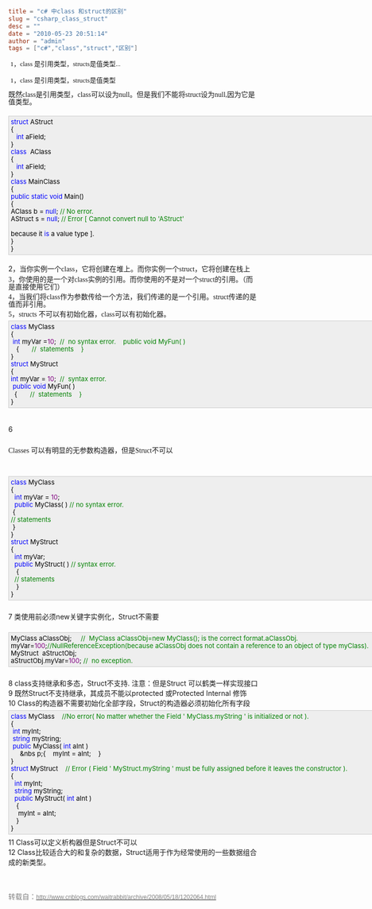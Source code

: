 ```toml
title = "c# 中class 和struct的区别"
slug = "csharp_class_struct"
desc = ""
date = "2010-05-23 20:51:14"
author = "admin"
tags = ["c#","class","struct","区别"]
```

<p>&nbsp;<span class="Apple-style-span" style="font-family: Verdana; line-height: 18px; font-size: 13px; "><span class="Apple-style-span" style="line-height: 15px; ">1，<span style="line-height: 15px; font-family: Verdana; ">class 是引用类型，structs是值类型</span></span>...</p></span>


<!--more-->

<p>&nbsp;<span class="Apple-style-span" style="font-family: Verdana; line-height: 18px; font-size: 13px; "><span class="Apple-style-span" style="line-height: 15px; ">1，<span style="line-height: 15px; font-family: Verdana; ">class 是引用类型，structs是值类型</span></span><p style="margin-top: 5px; margin-right: auto; margin-bottom: 5px; margin-left: auto; text-indent: 0px; "><span style="line-height: 15px; font-family: Verdana; "><span style="line-height: 15px; font-family: Verdana; ">既然class是引用类型，class可以设为null。但是我们不能将struct设为null,因为它是值类型。</span><br />&nbsp;&nbsp;&nbsp;&nbsp;</span></p><div style="padding-bottom: 4px; background-color: rgb(238, 238, 238); padding-left: 4px; width: 998px; padding-right: 5px; font-size: 13px; word-break: break-all; padding-top: 4px; border-top-color: rgb(204, 204, 204); border-right-color: rgb(204, 204, 204); border-bottom-color: rgb(204, 204, 204); border-left-color: rgb(204, 204, 204); border-top-width: 1px; border-right-width: 1px; border-bottom-width: 1px; border-left-width: 1px; border-top-style: solid; border-right-style: solid; border-bottom-style: solid; border-left-style: solid; "><span style="line-height: 15px; color: rgb(0, 0, 255); ">struct</span><span style="line-height: 15px; color: rgb(0, 0, 0); ">&nbsp;AStruct<br />{<br />&nbsp;&nbsp;&nbsp;</span><span style="line-height: 15px; color: rgb(0, 0, 255); ">int</span><span style="line-height: 15px; color: rgb(0, 0, 0); ">&nbsp;aField;<br />}<br /></span><span style="line-height: 15px; color: rgb(0, 0, 255); ">class</span><span style="line-height: 15px; color: rgb(0, 0, 0); ">&nbsp;&nbsp;AClass<br />{<br />&nbsp;&nbsp;&nbsp;</span><span style="line-height: 15px; color: rgb(0, 0, 255); ">int</span><span style="line-height: 15px; color: rgb(0, 0, 0); ">&nbsp;aField;<br />}<br /></span><span style="line-height: 15px; color: rgb(0, 0, 255); ">class</span><span style="line-height: 15px; color: rgb(0, 0, 0); ">&nbsp;MainClass<br />{<br /></span><span style="line-height: 15px; color: rgb(0, 0, 255); ">public</span><span style="line-height: 15px; color: rgb(0, 0, 0); ">&nbsp;</span><span style="line-height: 15px; color: rgb(0, 0, 255); ">static</span><span style="line-height: 15px; color: rgb(0, 0, 0); ">&nbsp;</span><span style="line-height: 15px; color: rgb(0, 0, 255); ">void</span><span style="line-height: 15px; color: rgb(0, 0, 0); ">&nbsp;Main()<br />{<br />AClass&nbsp;b&nbsp;</span><span style="line-height: 15px; color: rgb(0, 0, 0); ">=</span><span style="line-height: 15px; color: rgb(0, 0, 0); ">&nbsp;</span><span style="line-height: 15px; color: rgb(0, 0, 255); ">null</span><span style="line-height: 15px; color: rgb(0, 0, 0); ">;&nbsp;</span><span style="line-height: 15px; color: rgb(0, 128, 0); ">//</span><span style="line-height: 15px; color: rgb(0, 128, 0); ">&nbsp;No&nbsp;error.</span><span style="line-height: 15px; color: rgb(0, 128, 0); "><br /></span><span style="line-height: 15px; color: rgb(0, 0, 0); ">AStruct&nbsp;s&nbsp;</span><span style="line-height: 15px; color: rgb(0, 0, 0); ">=</span><span style="line-height: 15px; color: rgb(0, 0, 0); ">&nbsp;</span><span style="line-height: 15px; color: rgb(0, 0, 255); ">null</span><span style="line-height: 15px; color: rgb(0, 0, 0); ">;&nbsp;</span><span style="line-height: 15px; color: rgb(0, 128, 0); ">//</span><span style="line-height: 15px; color: rgb(0, 128, 0); ">&nbsp;Error&nbsp;[&nbsp;Cannot&nbsp;convert&nbsp;null&nbsp;to&nbsp;'AStruct'&nbsp;</span><span style="line-height: 15px; color: rgb(0, 128, 0); "><br /></span><span style="line-height: 15px; color: rgb(0, 0, 0); "><br />because&nbsp;it&nbsp;</span><span style="line-height: 15px; color: rgb(0, 0, 255); ">is</span><span style="line-height: 15px; color: rgb(0, 0, 0); ">&nbsp;a&nbsp;value&nbsp;type&nbsp;].<br />}<br />}</span></div><br />2，<span style="line-height: 15px; font-family: Verdana; ">当你实例一个class，它将创建在堆上。而你实例一个struct，它将创建在栈上</span><p style="margin-top: 5px; margin-right: auto; margin-bottom: 5px; margin-left: auto; text-indent: 0px; "><span style="line-height: 15px; font-family: Verdana; ">3，你使用的是一个对class实例的引用。而你使用的不是对一个struct的引用。（而是直接使用它们）</span></p><p style="margin-top: 5px; margin-right: auto; margin-bottom: 5px; margin-left: auto; text-indent: 0px; "><span style="line-height: 15px; font-family: Verdana; ">4，当我们将class作为参数传给一个方法，我们传递的是一个引用。struct传递的是值而非引用。</span></p><p style="margin-top: 5px; margin-right: auto; margin-bottom: 5px; margin-left: auto; text-indent: 0px; "><span style="line-height: 15px; font-family: Verdana; ">5，structs 不可以有初始化器，class可以有初始化器。<br /></span></p><div style="padding-bottom: 4px; background-color: rgb(238, 238, 238); padding-left: 4px; width: 998px; padding-right: 5px; font-size: 13px; word-break: break-all; padding-top: 4px; border-top-color: rgb(204, 204, 204); border-right-color: rgb(204, 204, 204); border-bottom-color: rgb(204, 204, 204); border-left-color: rgb(204, 204, 204); border-top-width: 1px; border-right-width: 1px; border-bottom-width: 1px; border-left-width: 1px; border-top-style: solid; border-right-style: solid; border-bottom-style: solid; border-left-style: solid; "><span style="line-height: 15px; color: rgb(0, 0, 255); ">class</span><span style="line-height: 15px; color: rgb(0, 0, 0); ">&nbsp;MyClass<br />{&nbsp;&nbsp;&nbsp;<br />&nbsp;</span><span style="line-height: 15px; color: rgb(0, 0, 255); ">int</span><span style="line-height: 15px; color: rgb(0, 0, 0); ">&nbsp;myVar&nbsp;</span><span style="line-height: 15px; color: rgb(0, 0, 0); ">=</span><span style="line-height: 15px; color: rgb(128, 0, 128); ">10</span><span style="line-height: 15px; color: rgb(0, 0, 0); ">;&nbsp;&nbsp;</span><span style="line-height: 15px; color: rgb(0, 128, 0); ">//</span><span style="line-height: 15px; color: rgb(0, 128, 0); ">&nbsp;&nbsp;no&nbsp;syntax&nbsp;error.&nbsp;&nbsp;&nbsp;&nbsp;public&nbsp;void&nbsp;MyFun(&nbsp;)&nbsp;</span><span style="line-height: 15px; color: rgb(0, 128, 0); "><br /></span><span style="line-height: 15px; color: rgb(0, 0, 0); ">&nbsp;&nbsp;&nbsp;{&nbsp;&nbsp;&nbsp;&nbsp;&nbsp;&nbsp;&nbsp;</span><span style="line-height: 15px; color: rgb(0, 128, 0); ">//</span><span style="line-height: 15px; color: rgb(0, 128, 0); ">&nbsp;&nbsp;statements&nbsp;&nbsp;&nbsp;&nbsp;}</span><span style="line-height: 15px; color: rgb(0, 128, 0); "><br /></span><span style="line-height: 15px; color: rgb(0, 0, 0); ">}<br /></span><span style="line-height: 15px; color: rgb(0, 0, 255); ">struct</span><span style="line-height: 15px; color: rgb(0, 0, 0); ">&nbsp;MyStruct<br />{&nbsp;&nbsp;&nbsp;&nbsp;<br /></span><span style="line-height: 15px; color: rgb(0, 0, 255); ">int</span><span style="line-height: 15px; color: rgb(0, 0, 0); ">&nbsp;myVar&nbsp;</span><span style="line-height: 15px; color: rgb(0, 0, 0); ">=</span><span style="line-height: 15px; color: rgb(0, 0, 0); ">&nbsp;</span><span style="line-height: 15px; color: rgb(128, 0, 128); ">10</span><span style="line-height: 15px; color: rgb(0, 0, 0); ">;&nbsp;&nbsp;</span><span style="line-height: 15px; color: rgb(0, 128, 0); ">//</span><span style="line-height: 15px; color: rgb(0, 128, 0); ">&nbsp;&nbsp;syntax&nbsp;error.&nbsp;&nbsp;&nbsp;</span><span style="line-height: 15px; color: rgb(0, 128, 0); "><br /></span><span style="line-height: 15px; color: rgb(0, 0, 0); ">&nbsp;</span><span style="line-height: 15px; color: rgb(0, 0, 255); ">public</span><span style="line-height: 15px; color: rgb(0, 0, 0); ">&nbsp;</span><span style="line-height: 15px; color: rgb(0, 0, 255); ">void</span><span style="line-height: 15px; color: rgb(0, 0, 0); ">&nbsp;MyFun(&nbsp;)&nbsp;&nbsp;<br />&nbsp;&nbsp;{&nbsp;&nbsp;&nbsp;&nbsp;&nbsp;&nbsp;&nbsp;</span><span style="line-height: 15px; color: rgb(0, 128, 0); ">//</span><span style="line-height: 15px; color: rgb(0, 128, 0); ">&nbsp;&nbsp;statements&nbsp;&nbsp;&nbsp;&nbsp;}</span><span style="line-he
ight: 15px; color: rgb(0, 128, 0); "><br /></span><span style="line-height: 15px; color: rgb(0, 0, 0); ">}</span></div><br /><br />6<p style="margin-top: 5px; margin-right: auto; margin-bottom: 5px; margin-left: auto; text-indent: 0px; ">&nbsp;</p><span style="line-height: 15px; font-family: Verdana; ">Classes 可以有明显的无参数构造器，但是Struct不可以</span><br /><br /><p style="margin-top: 5px; margin-right: auto; margin-bottom: 5px; margin-left: auto; text-indent: 0px; ">&nbsp;</p><div style="padding-bottom: 4px; background-color: rgb(238, 238, 238); padding-left: 4px; width: 998px; padding-right: 5px; font-size: 13px; word-break: break-all; padding-top: 4px; border-top-color: rgb(204, 204, 204); border-right-color: rgb(204, 204, 204); border-bottom-color: rgb(204, 204, 204); border-left-color: rgb(204, 204, 204); border-top-width: 1px; border-right-width: 1px; border-bottom-width: 1px; border-left-width: 1px; border-top-style: solid; border-right-style: solid; border-bottom-style: solid; border-left-style: solid; "><span style="line-height: 15px; color: rgb(0, 0, 255); ">class</span><span style="line-height: 15px; color: rgb(0, 0, 0); ">&nbsp;MyClass<br />{&nbsp;&nbsp;&nbsp;<br />&nbsp;&nbsp;</span><span style="line-height: 15px; color: rgb(0, 0, 255); ">int</span><span style="line-height: 15px; color: rgb(0, 0, 0); ">&nbsp;myVar&nbsp;</span><span style="line-height: 15px; color: rgb(0, 0, 0); ">=</span><span style="line-height: 15px; color: rgb(0, 0, 0); ">&nbsp;</span><span style="line-height: 15px; color: rgb(128, 0, 128); ">10</span><span style="line-height: 15px; color: rgb(0, 0, 0); ">;&nbsp;<br />&nbsp;&nbsp;</span><span style="line-height: 15px; color: rgb(0, 0, 255); ">public</span><span style="line-height: 15px; color: rgb(0, 0, 0); ">&nbsp;MyClass(&nbsp;)&nbsp;</span><span style="line-height: 15px; color: rgb(0, 128, 0); ">//</span><span style="line-height: 15px; color: rgb(0, 128, 0); ">&nbsp;no&nbsp;syntax&nbsp;error.&nbsp;&nbsp;</span><span style="line-height: 15px; color: rgb(0, 128, 0); "><br /></span><span style="line-height: 15px; color: rgb(0, 0, 0); ">&nbsp;{&nbsp;&nbsp;&nbsp;&nbsp;<br /></span><span style="line-height: 15px; color: rgb(0, 128, 0); ">//</span><span style="line-height: 15px; color: rgb(0, 128, 0); ">&nbsp;statements</span><span style="line-height: 15px; color: rgb(0, 128, 0); "><br /></span><span style="line-height: 15px; color: rgb(0, 0, 0); ">&nbsp;}<br />}<br /></span><span style="line-height: 15px; color: rgb(0, 0, 255); ">struct</span><span style="line-height: 15px; color: rgb(0, 0, 0); ">&nbsp;MyStruct<br />{&nbsp;&nbsp;<br />&nbsp;&nbsp;</span><span style="line-height: 15px; color: rgb(0, 0, 255); ">int</span><span style="line-height: 15px; color: rgb(0, 0, 0); ">&nbsp;myVar;&nbsp;<br />&nbsp;&nbsp;</span><span style="line-height: 15px; color: rgb(0, 0, 255); ">public</span><span style="line-height: 15px; color: rgb(0, 0, 0); ">&nbsp;MyStruct(&nbsp;)&nbsp;</span><span style="line-height: 15px; color: rgb(0, 128, 0); ">//</span><span style="line-height: 15px; color: rgb(0, 128, 0); ">&nbsp;syntax&nbsp;error.</span><span style="line-height: 15px; color: rgb(0, 128, 0); "><br /></span><span style="line-height: 15px; color: rgb(0, 0, 0); ">&nbsp;&nbsp;&nbsp;{&nbsp;&nbsp;&nbsp;&nbsp;&nbsp;&nbsp;&nbsp;<br />&nbsp;&nbsp;</span><span style="line-height: 15px; color: rgb(0, 128, 0); ">//</span><span style="line-height: 15px; color: rgb(0, 128, 0); ">&nbsp;statements&nbsp;&nbsp;</span><span style="line-height: 15px; color: rgb(0, 128, 0); "><br /></span><span style="line-height: 15px; color: rgb(0, 0, 0); ">&nbsp;&nbsp;&nbsp;}<br />}</span></div><p style="margin-top: 5px; margin-right: auto; margin-bottom: 5px; margin-left: auto; text-indent: 0px; "><br />7 类使用前必须new关键字实例化，Struct不需要<br />&nbsp;</p><div style="padding-bottom: 4px; background-color: rgb(238, 238, 238); padding-left: 4px; width: 998px; padding-right: 5px; font-size: 13px; word-break: break-all; padding-top: 4px; border-top-color: rgb(204, 204, 204); border-right-color: rgb(204, 204, 204); border-bottom-color: rgb(204, 204, 204); border-left-color: rgb(204, 204, 204); border-top-width: 1px; border-right-width: 1px; border-bottom-width: 1px; border-left-width: 1px; border-top-style: solid; border-right-style: solid; border-bottom-style: solid; border-left-style: solid; "><span style="line-height: 15px; color: rgb(0, 0, 0); ">MyClass&nbsp;aClassObj;&nbsp;&nbsp;&nbsp;&nbsp;&nbsp;</span><span style="line-height: 15px; color: rgb(0, 128, 0); ">//</span><span style="line-height: 15px; color: rgb(0, 128, 0); ">&nbsp;&nbsp;MyClass&nbsp;aClassObj=new&nbsp;MyClass();&nbsp;is&nbsp;the&nbsp;correct&nbsp;format.aClassObj.</span><span style="line-height: 15px; color: rgb(0, 128, 0); "><br /></span><span style="line-height: 15px; color: rgb(0, 0, 0); ">myVar</span><span style="line-height: 15px; color: rgb(0, 0, 0); ">=</span><span style="line-height: 15px; color: rgb(128, 0, 128); ">100</span><span style="line-height: 15px; color: rgb(0, 0, 0); ">;</span><span style="line-height: 15px; color: rgb(0, 128, 0); ">//</span><span style="line-height: 15px; color: rgb(0, 128, 0); ">NullReferenceException(because&nbsp;aClassObj&nbsp;does&nbsp;not&nbsp;contain&nbsp;a&nbsp;reference&nbsp;to&nbsp;an&nbsp;object&nbsp;of&nbsp;type&nbsp;myClass).&nbsp;&nbsp;&nbsp;&nbsp;</span><span style="line-height: 15px; color: rgb(0, 128, 0); "><br /></span><span style="line-height: 15px; color: rgb(0, 0, 0); ">MyStruct&nbsp;&nbsp;aStructObj;<br />aStructObj.myVar</span><span style="line-height: 15px; color: rgb(0, 0, 0); ">=</span><span style="line-height: 15px; color: rgb(128, 0, 128); ">100</span><span style="line-height: 15px; color: rgb(0, 0, 0); ">;&nbsp;</span><span style="line-height: 15px; color: rgb(0, 128, 0); ">//</span><span style="line-height: 15px; color: rgb(0, 128, 0); ">&nbsp;&nbsp;no&nbsp;exception.</span></div><p style="margin-top: 5px; margin-right: auto; margin-bottom: 5px; margin-left: auto; text-indent: 0px; "><br />8 class支持继承和多态，Struct不支持. 注意：但是Struct 可以鹤类一样实现接口<br />9 既然Struct不支持继承，其成员不能以protected 或Protected Internal 修饰<br />10 Class的构造器不需要初始化全部字段，Struct的构造器必须初始化所有字段</p><div style="padding-bottom: 4px; background-color: rgb(238, 238, 238); padding-left: 4px; width: 998px; padding-right: 5px; font-size: 13px; word-break: break-all; padding-top: 4px; border-top-color: rgb(204, 204, 204); border-right-color: rgb(204, 204, 204); border-bottom-color: rgb(204, 204, 204); border-left-color: rgb(204, 204, 204); border-top-width: 1px; border-right-width: 1px; border-bottom-width: 1px; border-left-width: 1px; border-top-style: solid; border-right-style: solid; border-bottom-style: solid; border-left-style: solid; "><span style="line-height: 15px; color: rgb(0, 0, 255); ">class</span><span style="line-height: 15px; color: rgb(0, 0, 0); ">&nbsp;MyClass&nbsp;&nbsp;&nbsp;&nbsp;</span><span style="line-height: 15px; color: rgb(0, 128, 0); ">//</span><span style="line-height: 15px; color: rgb(0, 128, 0); ">No&nbsp;error(&nbsp;No&nbsp;matter&nbsp;whether&nbsp;the&nbsp;Field&nbsp;'&nbsp;MyClass.myString&nbsp;'&nbsp;is&nbsp;initialized&nbsp;or&nbsp;not&nbsp;).&nbsp;</span><span style="line-height: 15px; color: rgb(0, 128, 0); "><br /></span><span style="line-height: 15px; color: rgb(0, 0, 0); ">{&nbsp;<br />&nbsp;</span><span style="line-height: 15px; color: rgb(0, 0, 255); ">int</span><span style="line-height: 15px; color: rgb(0, 0, 0); ">&nbsp;myInt;&nbsp;&nbsp;<br />&nbsp;</span><span style="line-height: 15px; color: rgb(0, 0, 255); ">string</span><span style="line-height: 15px; color: rgb(0, 0, 0); ">&nbsp;myString;&nbsp;&nbsp;&nbsp;<br />&nbsp;</span><span style="line-height: 15px; color: rgb(0, 0, 255); ">public</span><span style="line-height: 15px; color: rgb(0, 0, 0); ">&nbsp;MyClass(&nbsp;</span><span style="line-height: 15px; color: rgb(0, 0, 255); ">int</span><span style="line-height: 15px; color: rgb(0, 0, 0); ">&nbsp;aInt&nbsp;)<br />&nbsp;&nbsp;&nbsp;&nbsp;&nbsp;&nbs
p;{&nbsp;&nbsp;&nbsp;&nbsp;myInt&nbsp;</span><span style="line-height: 15px; color: rgb(0, 0, 0); ">=</span><span style="line-height: 15px; color: rgb(0, 0, 0); ">&nbsp;aInt;&nbsp;&nbsp;&nbsp;&nbsp;}<br />}<br /></span><span style="line-height: 15px; color: rgb(0, 0, 255); ">struct</span><span style="line-height: 15px; color: rgb(0, 0, 0); ">&nbsp;MyStruct&nbsp;&nbsp;&nbsp;&nbsp;</span><span style="line-height: 15px; color: rgb(0, 128, 0); ">//</span><span style="line-height: 15px; color: rgb(0, 128, 0); ">&nbsp;Error&nbsp;(&nbsp;Field&nbsp;'&nbsp;MyStruct.myString&nbsp;'&nbsp;must&nbsp;be&nbsp;fully&nbsp;assigned&nbsp;before&nbsp;it&nbsp;leaves&nbsp;the&nbsp;constructor&nbsp;).</span><span style="line-height: 15px; color: rgb(0, 128, 0); "><br /></span><span style="line-height: 15px; color: rgb(0, 0, 0); ">{&nbsp;<br />&nbsp;&nbsp;</span><span style="line-height: 15px; color: rgb(0, 0, 255); ">int</span><span style="line-height: 15px; color: rgb(0, 0, 0); ">&nbsp;myInt;&nbsp;&nbsp;<br />&nbsp;&nbsp;</span><span style="line-height: 15px; color: rgb(0, 0, 255); ">string</span><span style="line-height: 15px; color: rgb(0, 0, 0); ">&nbsp;myString;&nbsp;<br />&nbsp;&nbsp;</span><span style="line-height: 15px; color: rgb(0, 0, 255); ">public</span><span style="line-height: 15px; color: rgb(0, 0, 0); ">&nbsp;MyStruct(&nbsp;</span><span style="line-height: 15px; color: rgb(0, 0, 255); ">int</span><span style="line-height: 15px; color: rgb(0, 0, 0); ">&nbsp;aInt&nbsp;)&nbsp;<br />&nbsp;&nbsp;&nbsp;{&nbsp;&nbsp;&nbsp;&nbsp;<br />&nbsp;&nbsp;&nbsp;&nbsp;myInt&nbsp;</span><span style="line-height: 15px; color: rgb(0, 0, 0); ">=</span><span style="line-height: 15px; color: rgb(0, 0, 0); ">&nbsp;aInt;&nbsp;&nbsp;<br />&nbsp;&nbsp;&nbsp;}<br />}</span></div><p style="margin-top: 5px; margin-right: auto; margin-bottom: 5px; margin-left: auto; text-indent: 0px; ">11 Class可以定义析构器但是Struct不可以<br />12 Class比较适合大的和复杂的数据，Struct适用于作为经常使用的一些数据组合成的新类型。</p><p style="margin-top: 5px; margin-right: auto; margin-bottom: 5px; margin-left: auto; text-indent: 0px; ">&nbsp;</p><p style="margin-top: 5px; margin-right: auto; margin-bottom: 5px; margin-left: auto; text-indent: 0px; ">&nbsp;</p><p style="margin-top: 5px; margin-right: auto; margin-bottom: 5px; margin-left: auto; text-indent: 0px; "><span style="color: rgb(128, 128, 128); ">转载自：</span><span class="Apple-style-span" style="font-family: Arial, Verdana, sans-serif; line-height: 19px; font-size: 12px; "><a href="http://www.cnblogs.com/waitrabbit/archive/2008/05/18/1202064.html"><span style="color: rgb(128, 128, 128); ">http://www.cnblogs.com/waitrabbit/archive/2008/05/18/1202064.html</span></a></span></p></span></p>
